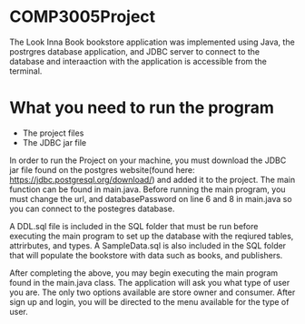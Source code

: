 # COMP3005Project
The Look Inna Book bookstore application was implemented using Java, the postrgres database application, and JDBC server to connect to the database and interaaction with the application is accessible from the terminal.

# What you need to run the program
- The project files
- The JDBC jar file

In order to run the Project on your machine, you must download the JDBC jar file found on the postgres website(found here: https://jdbc.postgresql.org/download/) and added it to the project. The main function can be found in main.java. Before running the main program, you must change the url, and databasePassword on line 6 and 8 in main.java so you can connect to the postegres database.

A DDL.sql file is included in the SQL folder that must be run before executing the main program to set up the database with the reqiured tables, attrirbutes, and types.
A SampleData.sql is also included in the SQL folder that will populate the bookstore with data such as books, and publishers.


After completing the above, you may begin executing the main program found in the main.java class. The application will ask you what type of user you are. The only two options available are store owner and consumer. After sign up and login, you will be directed to the menu available for the type of user.

